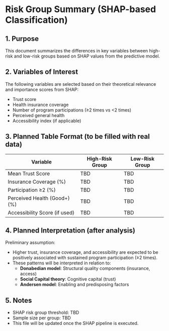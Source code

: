 # Risk Group Summary (SHAP-based Classification)

## 1. Purpose  
This document summarizes the differences in key variables between high-risk and low-risk groups based on SHAP values from the predictive model.

## 2. Variables of Interest  
The following variables are selected based on their theoretical relevance and importance scores from SHAP:

- Trust score  
- Health insurance coverage  
- Number of program participations (≥2 times vs <2 times)  
- Perceived general health  
- Accessibility index (if applicable)

## 3. Planned Table Format (to be filled with real data)

| Variable                         | High-Risk Group | Low-Risk Group |
|----------------------------------|-----------------|----------------|
| Mean Trust Score                | TBD             | TBD            |
| Insurance Coverage (%)          | TBD             | TBD            |
| Participation ≥2 (%)            | TBD             | TBD            |
| Perceived Health (Good+) (%)    | TBD             | TBD            |
| Accessibility Score (if used)   | TBD             | TBD            |

## 4. Planned Interpretation (after analysis)  
Preliminary assumption:
- Higher trust, insurance coverage, and accessibility are expected to be positively associated with sustained program participation (≥2 times).
- These patterns will be interpreted in relation to:
  - **Donabedian model**: Structural quality components (insurance, access)
  - **Social Capital theory**: Cognitive capital (trust)
  - **Andersen model**: Enabling and predisposing factors

## 5. Notes  
- SHAP risk group threshold: TBD  
- Sample size per group: TBD  
- This file will be updated once the SHAP pipeline is executed.
